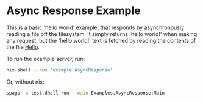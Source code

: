 # Async Response Example

This is a basic 'hello world' example, that responds by asynchronously reading a
file off the filesystem. It simply returns 'hello world!' when making any
request, but the 'hello world!' text is fetched by reading the contents of the
file [Hello](./Hello).

To run the example server, run:

```bash
nix-shell --run 'example AsyncResponse'
```

Or, without nix:

```bash
spago -x test.dhall run --main Examples.AsyncResponse.Main
```
